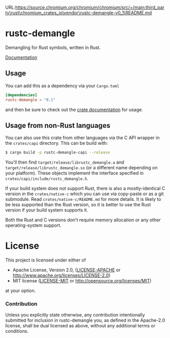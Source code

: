 URL:https://source.chromium.org/chromium/chromium/src/+/main:third_party\rust\chromium_crates_io\vendor\rustc-demangle-v0_1\README.md
# rustc-demangle

Demangling for Rust symbols, written in Rust.

[Documentation](https://docs.rs/rustc-demangle)

## Usage

You can add this as a dependency via your `Cargo.toml`

```toml
[dependencies]
rustc-demangle = "0.1"
```

and then be sure to check out the [crate
documentation](https://docs.rs/rustc-demangle) for usage.

## Usage from non-Rust languages

You can also use this crate from other languages via the C API wrapper in the
`crates/capi` directory. This can be build with:

```sh
$ cargo build -p rustc-demangle-capi --release
```

You'll then find `target/release/librustc_demangle.a` and
`target/release/librustc_demangle.so` (or a different name depending on your
platform). These objects implement the interface specified in
`crates/capi/include/rustc_demangle.h`.

If your build system does not support Rust, there is also a mostly-identical
C version in the `crates/native-c` which you can use via copy-paste or as
a git submodule. Read `crates/native-c/README.md` for more details. It is
likely to be less supported than the Rust version, so it is better to use
the Rust version if your build system supports it.

Both the Rust and C versions don't require memory allocation or any other
operating-system support.

# License

This project is licensed under either of

 * Apache License, Version 2.0, ([LICENSE-APACHE](LICENSE-APACHE) or
   http://www.apache.org/licenses/LICENSE-2.0)
 * MIT license ([LICENSE-MIT](LICENSE-MIT) or
   http://opensource.org/licenses/MIT)

at your option.

### Contribution

Unless you explicitly state otherwise, any contribution intentionally submitted
for inclusion in rustc-demangle you, as defined in the Apache-2.0 license, shall
be dual licensed as above, without any additional terms or conditions.
